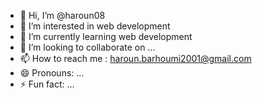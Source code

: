 - 👋 Hi, I’m @haroun08
- 👀 I’m interested in web development 
- 🌱 I’m currently learning web development 
- 💞️ I’m looking to collaborate on ...
- 📫 How to reach me : haroun.barhoumi2001@gmail.com
- 😄 Pronouns: ...
- ⚡ Fun fact: ...

<!---
haroun08/haroun08 is a ✨ special ✨ repository because its `README.md` (this file) appears on your GitHub profile.
You can click the Preview link to take a look at your changes.
--->
